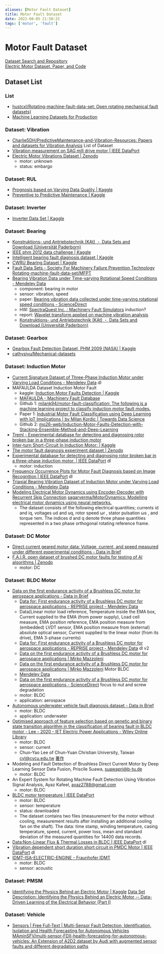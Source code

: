 ```yaml
---
aliases: [Motor Fault Dataset]
title: Motor Fault Dataset
date: 2022-08-05 21:50:22
tags: ['motor', 'fault']
---
```


# Motor Fault Dataset

[Dataset Search and Repository](dataset-search-repo.md)  
[Electric Motor Dataset, Paper, and Code](motor-phm-dataset-code.md)

## Dataset List

### List

- [hustcxl/Rotating-machine-fault-data-set: Open rotating mechanical fault datasets)](https://github.com/hustcxl/Rotating-machine-fault-data-set)
- [Machine Learning Datasets for Production](https://www.bigdata-ai.fraunhofer.de/s/datasets/index.html)

### Dataset: Vibration

- [Charlie5DH/PredictiveMaintenance-and-Vibration-Resources: Papers and datasets for Vibration Analysis](https://github.com/Charlie5DH/PredictiveMaintenance-and-Vibration-Resources) List of Dataset
- [Vibration measurement on SAG mill drive motor | IEEE DataPort](https://ieee-dataport.org/documents/vibration-measurement-sag-mill-drive-motor)
- [Electric Motor Vibrations Dataset | Zenodo](https://zenodo.org/record/6473455)
  - motor: unknown
  - status: embargo

### Dataset: RUL

- [Prognosis based on Varying Data Quality | Kaggle](https://www.kaggle.com/datasets/prognosticshse/prognosis-based-on-varying-data-quality)
- [Preventive to Predictive Maintenance | Kaggle](https://www.kaggle.com/datasets/prognosticshse/preventive-to-predicitve-maintenance)

### Dataset: Inverter

- [Inverter Data Set | Kaggle](https://www.kaggle.com/datasets/stender/inverter-data-set)

### Dataset: Bearing

- [Konstruktions- und Antriebstechnik (KAt)  -  Data Sets and Download (Universität Paderborn)](https://mb.uni-paderborn.de/kat/forschung/datacenter/bearing-datacenter/data-sets-and-download)
- [IEEE phm 2012 data challenge | Kaggle](https://www.kaggle.com/datasets/alanhabrony/ieee-phm-2012-data-challenge)
- [Intelligent bearing fault diagnosis dataset | Kaggle](https://www.kaggle.com/datasets/pouriyaamini/intelligent-bearing-fault-diagnosis-dataset)
- [CWRU Bearing Dataset | Kaggle](https://www.kaggle.com/datasets/brjapon/cwru-bearing-datasets)
- [Fault Data Sets - Society For Machinery Failure Prevention Technology](https://www.mfpt.org/fault-data-sets/) [Rotating-machine-fault-data-set/MFPT](https://github.com/hustcxl/Rotating-machine-fault-data-set/blob/master/doc/MFPT.md)
- [Bearing Vibration Data under Time-varying Rotational Speed Conditions - Mendeley Data](https://data.mendeley.com/datasets/v43hmbwxpm/2)
  - component: bearing in motor
  - sensor: vibration, speed
  - paper: [Bearing vibration data collected under time-varying rotational speed conditions - ScienceDirect](https://www.sciencedirect.com/science/article/pii/S2352340918314124?via%3Dihub)
  - HW: [SpectraQuest Inc.,: Machinery Fault Simulators](https://spectraquest.com/products/simulators/machinery-fault-simulators/) induction?
  - report: [Wavelet transform applied on machine vibration analysis](https://rstudio-pubs-static.s3.amazonaws.com/715279_520cf75be7c04912a1de3e097d4634e8.html)
  - [Konstruktions- und Antriebstechnik (KAt)  -  Data Sets and Download (Universität Paderborn)](https://mb.uni-paderborn.de/en/kat/main-research/datacenter/bearing-datacenter/data-sets-and-download)

### Dataset: Gearbox

- [Gearbox Fault Detection Dataset, PHM 2009 (NASA) | Kaggle](https://www.kaggle.com/datasets/hetarthchopra/gearbox-fault-detection-dataset-phm-2009-nasa)
- [cathysiyu/Mechanical-datasets](https://github.com/cathysiyu/Mechanical-datasets)

### Dataset: Induction Motor

- [Current Signature Dataset of Three-Phase Induction Motor under Varying Load Conditions - Mendeley Data](https://data.mendeley.com/datasets/gxdd74czwh) dl
- MAFAULDA Dataset Induction Motor Fault
  - kaggle: [Induction Motor Faults Detection | Kaggle](https://www.kaggle.com/code/rkuo2000/induction-motor-faults-detection)
  - [MAFAULDA - Machinery Fault Database](http://www02.smt.ufrj.br/~offshore/mfs/page_01.html)
  - Github 1: [milank94/motor-fault-classification: The following is a machine learning project to classify induction motor fault modes.](https://github.com/milank94/motor-fault-classification)
  - Paper 1: [Industrial Motor Fault Classification using Deep Learning with IoT Implications | by Milan Kordic | Towards Data Science](https://towardsdatascience.com/industrial-motor-fault-classification-using-deep-learning-with-iot-implications-fd36ddc8ad5b)
  - Github 2: [mo26-web/Induction-Motor-Faults-Detection-with-Stacking-Ensemble-Method-and-Deep-Learning](https://github.com/mo26-web/Induction-Motor-Faults-Detection-with-Stacking-Ensemble-Method-and-Deep-Learning)
- [Treml - Experimental database for detecting and diagnosing rotor broken bar in a three-phase induction motor](https://ieee-dataport.org/open-access/experimental-database-detecting-and-diagnosing-rotor-broken-bar-three-phase-induction)
- [Inter-turn Short-Circuit In Induction Motor: | Kaggle](https://www.kaggle.com/datasets/rebecacunha/mit-short-circuit-flux-and-current-signals)
- [The motor fault daignosis experiment dataset | Zenodo](https://zenodo.org/record/3553755)
- [Experimental database for detecting and diagnosing rotor broken bar in a three-phase induction motor. | IEEE DataPort](https://ieee-dataport.org/open-access/experimental-database-detecting-and-diagnosing-rotor-broken-bar-three-phase-induction) dl
  - motor: induction
- [Frequency Occurrence Plots for Motor Fault Diagnosis based on Image Recognition | IEEE DataPort](https://ieee-dataport.org/documents/frequency-occurrence-plots-motor-fault-diagnosis-based-image-recognition) dl
- [Triaxial Bearing Vibration Dataset of Induction Motor under Varying Load Conditions - Mendeley Data](https://data.mendeley.com/datasets/fm6xzxnf36/2)
- [Modeling Electrical Motor Dynamics using Encoder-Decoder with Recurrent Skip Connection](https://sagarverma.github.io/dynamics.html) [sagarverma/MotorDynamics: Modelling electrical motor dynamics using neural networks.](https://github.com/sagarverma/MotorDynamics)
  - The dataset consists of the following electrical quantities; currents id and iq, voltages ud and uq, rotor speed ωr , stator pulsation ωs , and torque τem. The indices d and q denote three phase quantities represented in a two phase orthogonal rotating reference frame.

### Dataset: DC Motor

- [Direct current geared motor data: Voltage, current, and speed measured under different experimental conditions - Data in Brief](https://www.data-in-brief.com/article/S2352-3409(22)00014-2/fulltext)
- [F.A.I.R. open dataset of brushed DC motor faults for testing of AI algorithms | Zenodo](https://zenodo.org/record/4314249)
  - motor: DC

### Dataset: BLDC Motor

- [Data on the first endurance activity of a Brushless DC motor for aerospace applications - Data in Brief](https://www.data-in-brief.com/article/S2352-3409(20)30047-0/fulltext)
  - [Data for: First endurance activity of a Brushless DC motor for aerospace applications - REPRISE project - Mendeley Data](https://data.mendeley.com/datasets/m58bdhy2df/1)
  - Data(Linear motor load reference, Temperature inside the EMA box, Current supplied to the EMA (from power supply), Load cell measure, EMA position reference, EMA position measure from (embedded) LVDT sensor, EMA position measure from (external) absolute optical sensor, Current supplied to the linear motor (from its drive), EMA 3-phase currents)
  - [Data for: First endurance activity of a Brushless DC motor for aerospace applications - REPRISE project - Mendeley Data](https://data.mendeley.com/datasets/m58bdhy2df/2) dl v2  
  - [Data on the first endurance activity of a Brushless DC motor for aerospace applications | Mirko Mazzoleni](https://mirkomazzoleni.github.io/journal/2020/02/01/DATAINBRIEF_Reprise/)  
  - [Data on the first endurance activity of a Brushless DC motor for aerospace applications | Mirko Mazzoleni](https://mirkomazzoleni.github.io/journal/2020/02/01/DATAINBRIEF_Reprise/) Motor BLDC  
  - [Mendeley Data](https://data.mendeley.com/v1/datasets/compare/m58bdhy2df/1/2)  
  - [Data on the first endurance activity of a Brushless DC motor for aerospace applications - ScienceDirect](https://www.sciencedirect.com/science/article/pii/S2352340920300470) focus to nut and screw degradation
  - motor: BLDC
  - application: aerospace
- [Autonomous underwater vehicle fault diagnosis dataset - Data in Brief](https://www.data-in-brief.com/article/S2352-3409(21)00758-7/fulltext)
  - motor: BLDC
  - application: underwater
- [Optimised approach of feature selection based on genetic and binary state transition algorithm in the classification of bearing fault in BLDC motor - Lee - 2020 - IET Electric Power Applications - Wiley Online Library](https://ietresearch.onlinelibrary.wiley.com/doi/full/10.1049/iet-epa.2020.0168)
  - motor: BLDC
  - sensor: current
  - Chun-Yao Lee of Chun-Yuan Christian University, Taiwan [cyl@cycu.edu.tw](mailto:cyl@cycu.edu.tw "Link to email address") [著作](https://itouch.cycu.edu.tw/active_project/cycu2500h_01/paperv3/list/NSCstyle.jsp?idcode=11979&sYear=1981&eYear=)  
- Modeling and Fault Detection of Brushless Direct Current Motor by Deep Learning Sensor Data Fusion, Priscile Suawa, suawapri@b-tu.de
  - motor: BLDC
- An Expert System for Rotating Machine Fault Detection Using Vibration Signal Analysis, Ayaz Kafeel, ayaz2788@gmail.com
  - motor: BLDC
- [BLDC motor temperature | IEEE DataPort](https://ieee-dataport.org/documents/bldc-motor-temperature)
  - motor: BLDC
  - sensor: temperature
  - status: downloaded
  - The dataset contains two files (measurement for the motor without cooling, measurement results after installing an additional cooling fan on the shaft). The data: time stamp, winding temperature, casing temperature, speed, current, power loss, mean and standard deviation of the measured quantities for 14400 data records.
- [Data:Non-Linear Flux & Thermal Losses in BLDC | IEEE DataPort](https://ieee-dataport.org/documents/datanon-linear-flux-thermal-losses-bldc) dl
- [Vibration dependent short duration short circuit in PMDC Motor | IEEE DataPort](https://ieee-dataport.org/open-access/vibration-dependent-short-duration-short-circuit-pmdc-motor) dl
- [IDMT-ISA-ELECTRIC-ENGINE - Fraunhofer IDMT](https://www.idmt.fraunhofer.de/en/publications/datasets/isa-electric-engine.html)
  - motor: BLDC
  - sensor: acoustic

### Dataset: PMSM

- [Identifying the Physics Behind an Electric Motor | Kaggle](https://www.kaggle.com/datasets/hankelea/system-identification-of-an-electric-motor) [Data Set Description: Identifying the Physics Behind an Electric Motor -- Data-Driven Learning of the Electrical Behavior (Part I)](https://arxiv.org/abs/2003.07273)

### Dataset: Vehicle

- [Sensors | Free Full-Text | Multi-Sensor Fault Detection, Identification, Isolation and Health Forecasting for Autonomous Vehicles](https://www.mdpi.com/1424-8220/21/7/2547) [MAminSFV/multi-sensor-FDII-health-forecasting-for-autonomous-vehicles: An Extension of A2D2 dataset by Audi with augmented sensor faults and different degradation paths](https://github.com/MAminSFV/multi-sensor-FDII-health-forecasting-for-autonomous-vehicles)
